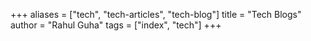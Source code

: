 +++
aliases = ["tech", "tech-articles", "tech-blog"]
title = "Tech Blogs"
author = "Rahul Guha"
tags = ["index", "tech"]
+++
